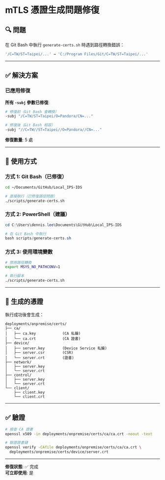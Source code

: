 # mTLS 憑證生成問題修復

## 🔍 問題

在 Git Bash 中執行 `generate-certs.sh` 時遇到路徑轉換錯誤：

```bash
'/C=TW/ST=Taipei/...' → 'C:/Program Files/Git/C=TW/ST=Taipei/...'
```

---

## ✅ 解決方案

### 已應用修復

**所有 `-subj` 參數已修復**:
```bash
# 修復前（Git Bash 會轉換）
-subj "/C=TW/ST=Taipei/O=Pandora/CN=..."

# 修復後（Git Bash 相容）
-subj "//C=TW//ST=Taipei//O=Pandora//CN=..."
```

**修復數量**: 5 處

---

## 🚀 使用方式

### 方式 1: Git Bash（已修復）

```bash
cd ~/Documents/GitHub/Local_IPS-IDS

# 直接執行（已修復路徑問題）
./scripts/generate-certs.sh
```

### 方式 2: PowerShell（建議）

```powershell
cd C:\Users\dennis.lee\Documents\GitHub\Local_IPS-IDS

# 在 Git Bash 中執行
bash scripts/generate-certs.sh
```

### 方式 3: 使用環境變數

```bash
# 禁用路徑轉換
export MSYS_NO_PATHCONV=1

# 執行腳本
./scripts/generate-certs.sh
```

---

## 📁 生成的憑證

執行成功後會生成：

```
deployments/onpremise/certs/
├── ca/
│   ├── ca.key            (CA 私鑰)
│   └── ca.crt            (CA 證書)
├── device/
│   ├── server.key        (Device Service 私鑰)
│   ├── server.csr        (CSR)
│   └── server.crt        (證書)
├── network/
│   ├── server.key
│   └── server.crt
├── control/
│   ├── server.key
│   └── server.crt
└── client/
    ├── client.key
    └── client.crt
```

---

## ✅ 驗證

```bash
# 檢查 CA 證書
openssl x509 -in deployments/onpremise/certs/ca/ca.crt -noout -text

# 驗證證書鏈
openssl verify -CAfile deployments/onpremise/certs/ca/ca.crt \
  deployments/onpremise/certs/device/server.crt
```

---

**修復狀態**: ✅ 完成  
**可立即使用**: 是

